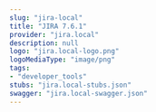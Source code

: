 ```yaml
---
slug: "jira-local"
title: "JIRA 7.6.1"
provider: "jira.local"
description: null
logo: "jira.local-logo.png"
logoMediaType: "image/png"
tags:
- "developer_tools"
stubs: "jira.local-stubs.json"
swagger: "jira.local-swagger.json"
---
```

